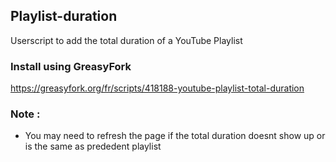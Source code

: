 ## Playlist-duration
Userscript to add the total duration of a YouTube Playlist

### Install using GreasyFork

https://greasyfork.org/fr/scripts/418188-youtube-playlist-total-duration

### Note : 
- You may need to refresh the page if the total duration doesnt show up or is the same as prededent playlist
